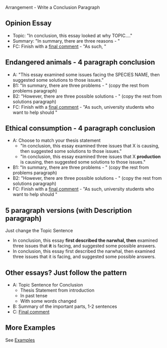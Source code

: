 Arrangement - Write a Conclusion Paragraph

## Opinion Essay 
* Topic: "In conclusion, this essay looked at why TOPIC...."
* Summary: "In summary, there are three reasons - "  
* FC: Finish with a [final comment](Style-WriteAFinalComment) - "As such, "

## Endangered animals - 4 paragraph conclusion
* A: "This essay examined some issues facing the SPECIES NAME, then suggested some solutions to those issues."
* B1: "In summary, there are three problems - "  (copy the rest from problems paragraph)
* B2: "However, there are three possible solutions - " (copy the rest from solutions paragraph)
* FC: Finish with a [final comment](Style-WriteAFinalComment) - "As such, university students who want to help should "



## Ethical consumption - 4 paragraph conclusion
* A: Choose to match your thesis statement
    * "In conclusion, this essay examined three issues that X  is causing, then suggested some solutions to those issues." 
    * "In conclusion, this essay examined three issues that X __production__ is causing, then suggested some solutions to those issues." 
* B1: "In summary, there are three problems - "  (copy the rest from problems paragraph)
* B2: "However, there are three possible solutions - " (copy the rest from solutions paragraph)
* FC: Finish with a [final comment](Style-WriteAFinalComment) - "As such, university students who want to help should "

## 5 paragraph versions (with Description paragraph)
Just change the Topic Sentence 

* In conclusion, this essay __first described the narwhal, then__ examined three issues that __it__ is facing, and suggested some possible answers. 
* In conclusion, this essay first described the narwhal, then examined three issues that it is facing, and suggested some possible answers. 


## Other essays? Just follow the pattern
* A: Topic Sentence for Conclusion
    * Thesis Statement from introduction
    * In past tense
    * With some words changed
* B: Summary of the important parts, 1-2 sentences
* C: [Final comment](Style-WriteAFinalComment)


## More Examples
See [Examples](INdex-Examples)